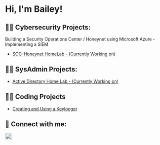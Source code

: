 <h1>Hi, I'm Bailey!</h1>

<h2>👨‍💻 Cybersecurity Projects:</h2>

Building a Security Operations Center / Honeynet using Microsoft Azure - Implementing a SIEM
- [SOC-Honeynet HomeLab - (Currently Working on)](https://github.com/baileytoy/SOC-Honeynet)

<h2>👨‍💻 SysAdmin Projects:</h2>

- [Active Directory Home Lab - (Currently Working on)](https://github.com/baileytoy)

<h2>👨‍💻 Coding Projects</h2>

- [Creating and Using a Keylogger](https://github.com/baileytoy/keylogger)

<!--
<h2>📺 Popular YouTube Videos</h2>

- [Active Directory Home Lab](https://www.youtube.com/)
-->

<h2> 🤳 Connect with me:</h2>

<!--
[<img align="left" alt="BaileyToy | YouTube" width="22px" src="https://cdn.jsdelivr.net/npm/simple-icons@v3/icons/youtube.svg" />][youtube]
[<img align="left" alt="BaileyToy | Twitter" width="22px" src="https://cdn.jsdelivr.net/npm/simple-icons@v3/icons/twitter.svg" />][twitter]
-->
[<img align="left" alt="BaileyToy | LinkedIn" width="22px" src="https://cdn.jsdelivr.net/npm/simple-icons@v3/icons/linkedin.svg" />][linkedin]
<!--
[<img align="left" alt="BaileyToy | Instagram" width="22px" src="https://cdn.jsdelivr.net/npm/simple-icons@v3/icons/instagram.svg" />][instagram]
-->

[twitter]: https://twitter.com/
[youtube]: https://www.youtube.com/
[instagram]: https://www.instagram.com/
[linkedin]: https://www.linkedin.com/in/baileytoy

<!--
**baileyToy/baileytoy** is a ✨ _special_ ✨ repository because its `README.md` (this file) appears on your GitHub profile.

Here are some ideas to get you started:

- 🔭 I’m currently working on ...
- 🌱 I’m currently learning ...
- 👯 I’m looking to collaborate on ...
- 🤔 I’m looking for help with ...
- 💬 Ask me about ...
- 📫 How to reach me: ...
- 😄 Pronouns: ...
- ⚡ Fun fact: ...
-->
